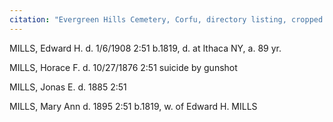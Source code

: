 ```yaml
---
citation: "Evergreen Hills Cemetery, Corfu, directory listing, cropped image, page 51 is indicated in original, received by email May 21, 2021, personal correspondence with Diana Reding, Library Director at Corfu Public Library." 
---
```

 

MILLS, Edward H.     d. 1/6/1908     2:51     b.1819, d. at Ithaca NY, a. 89 yr.

MILLS, Horace F.     d. 10/27/1876     2:51     suicide by gunshot

MILLS, Jonas E.     d. 1885     2:51

MILLS, Mary Ann     d. 1895     2:51     b.1819, w. of Edward H. MILLS 